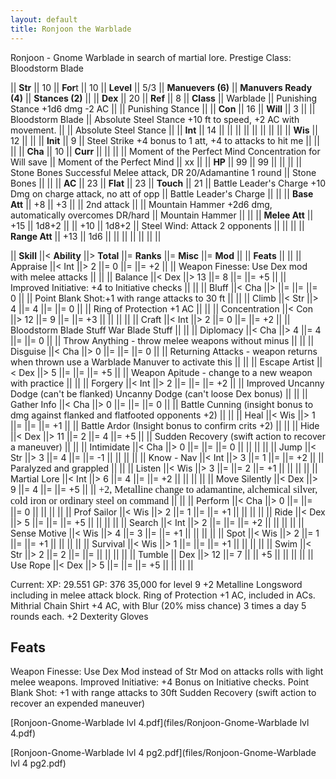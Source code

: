 ```yaml
---
layout: default
title: Ronjoon the Warblade
---
```


Ronjoon - Gnome Warblade in search of martial lore. Prestige Class: Bloodstorm Blade

|| **Str** || 10 || **For**t || 10 || **Level** || 5/3 || **Manuevers (6)** || **Manuvers Ready (4)** || **Stances (2)** ||
|| **Dex** || 20 || **Ref** || 8 || **Class** || Warblade || Punishing Stance +1d6 dmg -2 AC ||   || Punishing Stance ||
|| **Con** || 16 || **Will** || 3 ||   || Bloodstorm Blade || Absolute Steel Stance +10 ft to speed, +2 AC with movement. ||   || Absolute Steel Stance ||
|| **Int** || 14 ||   ||   ||   ||   ||   ||   ||   ||
|| **Wis** || 12 ||   ||   || **Init** || 9 || Steel Strike +4 bonus to 1 att, +4 to attacks to hit me ||   ||   ||
|| **Cha** || 10 || **Curr** ||   ||   ||   || Moment of the Perfect Mind Concentration for Will save || Moment of the Perfect Mind || xx ||
|| **HP** || 99 || 99 ||   ||   ||   || Stone Bones Successful Melee attack, DR 20/Adamantine 1 round || Stone Bones ||   ||
|| **AC** || 23 || **Flat** || 23 || **Touch** || 21 || Battle Leader's Charge +10 Dmg on charge attack, no att of opp || Battle Leader's Charge ||   ||
|| **Base Att** || +8 || +3 ||   || 2nd attack ||   || Mountain Hammer +2d6 dmg, automatically overcomes DR/hard || Mountain Hammer ||   ||
|| **Melee Att** || +15 || 1d8+2 ||   || +10 || 1d8+2 || Steel Wind: Attack 2 opponents ||   ||   ||
|| **Range Att** || +13 || 1d6 ||   ||   ||   ||   ||   ||   ||

|| **Skill** ||< **Ability** ||> **Total** ||= **Ranks** ||= **Misc** ||= **Mod** ||   || **Feats** ||   ||
|| Appraise ||< Int ||> 2 ||= 0 ||=   ||= +2 ||   || Weapon Finesse: Use Dex mod with melee attacks ||   ||
|| Balance ||< Dex ||> 13 ||= 8 ||=   ||= +5 ||   || Improved Initiative: +4 to Initiative checks ||   ||
|| Bluff ||< Cha ||>   ||=   ||=   ||= 0 ||   || Point Blank Shot:+1 with range attacks to 30 ft ||   ||
|| Climb ||< Str ||> 4 ||= 4 ||=   ||= 0 ||   || Ring of Protection +1 AC ||   ||
|| Concentration ||< Con ||> 12 ||= 9 ||=   ||= +3 ||   ||   ||   ||
|| Craft ||< Int ||> 2 ||= 0 ||=   ||= +2 ||   || Bloodstorm Blade Stuff War Blade Stuff ||   ||
|| Diplomacy ||< Cha ||> 4 ||= 4 ||=   ||= 0 ||   || Throw Anything - throw melee weapons without minus ||   ||
|| Disguise ||< Cha ||> 0 ||=   ||=   ||= 0 ||   || Returning Attacks - weapon returns when thrown use a Warblade Manuver to activate this ||   ||
|| Escape Artist ||< Dex ||> 5 ||=   ||=   ||= +5 ||   || Weapon Apitude - change to a new weapon with practice ||   ||
|| Forgery ||< Int ||> 2 ||=   ||=   ||= +2 ||   || Improved Uncanny Dodge (can't be flanked) Uncanny Dodge (can't loose Dex bonus) ||   ||
|| Gather Info ||< Cha ||> 0 ||=   ||=   ||= 0 ||   || Battle Cunning (insight bonus to dmg against flanked and flatfooted opponents +2) ||   ||
|| Heal ||< Wis ||> 1 ||=   ||=   ||= +1 ||   || Battle Ardor (Insight bonus to confirm crits +2) ||   ||
|| Hide ||< Dex ||> 11 ||= 2 ||= 4 ||= +5 ||   || Sudden Recovery (swift action to recover a maneuver) ||   ||
|| Intimidate ||< Cha ||> 0 ||=   ||=   ||= 0 ||   ||   ||   ||
|| Jump ||< Str ||> 3 ||= 4 ||=   ||= -1 ||   ||   ||   ||
|| Know - Nav ||< Int ||> 3 ||= 1 ||=   ||= +2 ||   || Paralyzed and grappled ||   ||
|| Listen ||< Wis ||> 3 ||=   ||= 2 ||= +1 ||   ||   ||   ||
|| Martial Lore ||< Int ||> 6 ||= 4 ||=   ||= +2 ||   ||   ||   ||
|| Move Silently ||< Dex ||> 9 ||= 4 ||=   ||= +5 ||   || <span style="background-color: #ffffff; font-family: 'Comic Sans MS'; font-size: medium;">+2, Metalline change to </span><span style="background-color: #ffffff; font-family: 'Times New Roman'; font-size: medium;"> adamantine, alchemical silver, cold iron or ordinary steel on command</span> ||   ||
|| Perform ||< Cha ||> 0 ||=   ||=   ||= 0 ||   ||   ||   ||
|| Prof Sailor ||< Wis ||> 2 ||= 1 ||=   ||= +1 ||   ||   ||   ||
|| Ride ||< Dex ||> 5 ||=   ||=   ||= +5 ||   ||   ||   ||
|| Search ||< Int ||> 2 ||=   ||=   ||= +2 ||   ||   ||   ||
|| Sense Motive ||< Wis ||> 4 ||= 3 ||=   ||= +1 ||   ||   ||   ||
|| Spot ||< Wis ||> 2 ||= 1 ||=   ||= +1 ||   ||   ||   ||
|| Survival ||< Wis ||> 1 ||=   ||=   ||= +1 ||   ||   ||   ||
|| Swim ||< Str ||> 2 ||= 2 ||=   ||=   ||   ||   ||   ||
|| Tumble || Dex ||> 12 ||= 7 ||   || +5 ||   ||   ||   ||
|| Use Rope ||< Dex ||> 5 ||=   ||=   ||= +5 ||   ||   ||   ||

Current:
XP: 29.551 GP: 376
35,000 for level 9
+2 Metalline Longsword including in melee attack block.
Ring of Protection +1 AC, included in ACs.
Mithrial Chain Shirt +4 AC, with Blur (20% miss chance) 3 times a day 5 rounds each.
+2 Dexterity Gloves


## Feats
Weapon Finesse: Use Dex Mod instead of Str Mod on attacks rolls with light melee weapons.
Improved Initiative: +4 Bonus on Initiative checks.
Point Blank Shot: +1 with range attacks to 30ft
Sudden Recovery (swift action to recover an expended maneuver)



[Ronjoon-Gnome-Warblade lvl 4.pdf](files/Ronjoon-Gnome-Warblade lvl 4.pdf)

[Ronjoon-Gnome-Warblade lvl 4 pg2.pdf](files/Ronjoon-Gnome-Warblade lvl 4 pg2.pdf)

